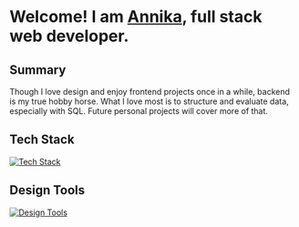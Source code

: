 # Welcome! I am [Annika](https://annika-klu.github.io), full stack web developer.

## Summary

Though I love design and enjoy frontend projects once in a while, backend is my true hobby horse. What I love most is to structure and evaluate data, especially with SQL. Future personal projects will cover more of that.

## Tech Stack

[![Tech Stack](https://skillicons.dev/icons?i=git,js,html,css,sass,vue,nuxt,react,nodejs,mongodb,mysql,postgres,py,flask,docker)](https://skillicons.dev)

## Design Tools
[![Design Tools](https://skillicons.dev/icons?i=ps,ai,figma)](https://skillicons.dev)
